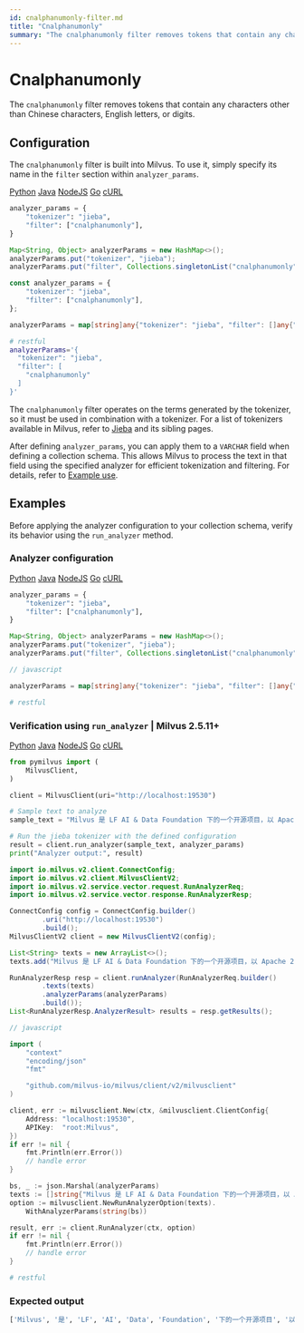 ```yaml
---
id: cnalphanumonly-filter.md
title: "Cnalphanumonly"
summary: "The cnalphanumonly filter removes tokens that contain any characters other than Chinese characters, English letters, or digits."
---
```


# Cnalphanumonly

The `cnalphanumonly` filter removes tokens that contain any characters other than Chinese characters, English letters, or digits.

## Configuration

The `cnalphanumonly` filter is built into Milvus. To use it, simply specify its name in the `filter` section within `analyzer_params`.

<div class="multipleCode">
    <a href="#python">Python</a>
    <a href="#java">Java</a>
    <a href="#javascript">NodeJS</a>
    <a href="#go">Go</a>
    <a href="#bash">cURL</a>
</div>

```python
analyzer_params = {
    "tokenizer": "jieba",
    "filter": ["cnalphanumonly"],
}
```

```java
Map<String, Object> analyzerParams = new HashMap<>();
analyzerParams.put("tokenizer", "jieba");
analyzerParams.put("filter", Collections.singletonList("cnalphanumonly"));
```

```javascript
const analyzer_params = {
    "tokenizer": "jieba",
    "filter": ["cnalphanumonly"],
};
```

```go
analyzerParams = map[string]any{"tokenizer": "jieba", "filter": []any{"cnalphanumonly"}}
```

```bash
# restful
analyzerParams='{
  "tokenizer": "jieba",
  "filter": [
    "cnalphanumonly"
  ]
}'
```

The `cnalphanumonly` filter operates on the terms generated by the tokenizer, so it must be used in combination with a tokenizer. For a list of tokenizers available in Milvus, refer to [Jieba](jieba-tokenizer.md) and its sibling pages.

After defining `analyzer_params`, you can apply them to a `VARCHAR` field when defining a collection schema. This allows Milvus to process the text in that field using the specified analyzer for efficient tokenization and filtering. For details, refer to [Example use](analyzer-overview.md#Example-use).

## Examples

Before applying the analyzer configuration to your collection schema, verify its behavior using the `run_analyzer` method.

### Analyzer configuration

<div class="multipleCode">
    <a href="#python">Python</a>
    <a href="#java">Java</a>
    <a href="#javascript">NodeJS</a>
    <a href="#go">Go</a>
    <a href="#bash">cURL</a>
</div>

```python
analyzer_params = {
    "tokenizer": "jieba",
    "filter": ["cnalphanumonly"],
}
```

```java
Map<String, Object> analyzerParams = new HashMap<>();
analyzerParams.put("tokenizer", "jieba");
analyzerParams.put("filter", Collections.singletonList("cnalphanumonly"));
```

```javascript
// javascript
```

```go
analyzerParams = map[string]any{"tokenizer": "jieba", "filter": []any{"cnalphanumonly"}}
```

```bash
# restful
```

### Verification using `run_analyzer` | Milvus 2.5.11+

<div class="multipleCode">
    <a href="#python">Python</a>
    <a href="#java">Java</a>
    <a href="#javascript">NodeJS</a>
    <a href="#go">Go</a>
    <a href="#bash">cURL</a>
</div>

```python
from pymilvus import (
    MilvusClient,
)

client = MilvusClient(uri="http://localhost:19530")

# Sample text to analyze
sample_text = "Milvus 是 LF AI & Data Foundation 下的一个开源项目，以 Apache 2.0 许可发布。"

# Run the jieba tokenizer with the defined configuration
result = client.run_analyzer(sample_text, analyzer_params)
print("Analyzer output:", result)
```

```java
import io.milvus.v2.client.ConnectConfig;
import io.milvus.v2.client.MilvusClientV2;
import io.milvus.v2.service.vector.request.RunAnalyzerReq;
import io.milvus.v2.service.vector.response.RunAnalyzerResp;

ConnectConfig config = ConnectConfig.builder()
        .uri("http://localhost:19530")
        .build();
MilvusClientV2 client = new MilvusClientV2(config);

List<String> texts = new ArrayList<>();
texts.add("Milvus 是 LF AI & Data Foundation 下的一个开源项目，以 Apache 2.0 许可发布。");

RunAnalyzerResp resp = client.runAnalyzer(RunAnalyzerReq.builder()
        .texts(texts)
        .analyzerParams(analyzerParams)
        .build());
List<RunAnalyzerResp.AnalyzerResult> results = resp.getResults();
```

```javascript
// javascript
```

```go
import (
    "context"
    "encoding/json"
    "fmt"

    "github.com/milvus-io/milvus/client/v2/milvusclient"
)

client, err := milvusclient.New(ctx, &milvusclient.ClientConfig{
    Address: "localhost:19530",
    APIKey:  "root:Milvus",
})
if err != nil {
    fmt.Println(err.Error())
    // handle error
}

bs, _ := json.Marshal(analyzerParams)
texts := []string{"Milvus 是 LF AI & Data Foundation 下的一个开源项目，以 Apache 2.0 许可发布。"}
option := milvusclient.NewRunAnalyzerOption(texts).
    WithAnalyzerParams(string(bs))

result, err := client.RunAnalyzer(ctx, option)
if err != nil {
    fmt.Println(err.Error())
    // handle error
}
```

```bash
# restful
```

### Expected output

```python
['Milvus', '是', 'LF', 'AI', 'Data', 'Foundation', '下的一个开源项目', '以', 'Apache', '2', '0', '许可发布']
```

